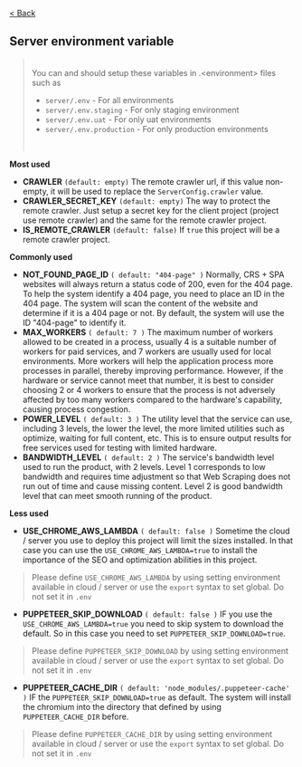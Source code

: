 [< Back](../README.md)

## Server environment variable

> <br />You can and should setup these variables in .\<environment\> files such as
> - `server/.env` - For all environments
> - `server/.env.staging` - For only staging environment
> - `server/.env.uat` - For only uat environments
> - `server/.env.production` - For only production environments
> <br />

**Most used**

- **CRAWLER** `(default: empty)`
The remote crawler url, if this value non-empty, it will be used to replace the `ServerConfig.crawler` value.
- **CRAWLER_SECRET_KEY** `(default: empty)`
The way to protect the remote crawler. Just setup a secret key for the client project (project use remote crawler) and the same for the remote crawler project.
- **IS_REMOTE_CRAWLER** `(default: false)`
If `true` this project will be a remote crawler project.

**Commonly used**

- **NOT_FOUND_PAGE_ID** `( default: "404-page" )`
Normally, CRS + SPA websites will always return a status code of 200, even for the 404 page. To help the system identify a 404 page, you need to place an ID in the 404 page. The system will scan the content of the website and determine if it is a 404 page or not. By default, the system will use the ID "404-page" to identify it.
- **MAX_WORKERS** `( default: 7 )`
The maximum number of workers allowed to be created in a process, usually 4 is a suitable number of workers for paid services, and 7 workers are usually used for local environments. More workers will help the application process more processes in parallel, thereby improving performance. However, if the hardware or service cannot meet that number, it is best to consider choosing 2 or 4 workers to ensure that the process is not adversely affected by too many workers compared to the hardware's capability, causing process congestion.
- **POWER_LEVEL** `( default: 3 )`
The utility level that the service can use, including 3 levels, the lower the level, the more limited utilities such as optimize, waiting for full content, etc. This is to ensure output results for free services used for testing with limited hardware.
- **BANDWIDTH_LEVEL** `( default: 2 )`
The service's bandwidth level used to run the product, with 2 levels. Level 1 corresponds to low bandwidth and requires time adjustment so that Web Scraping does not run out of time and cause missing content. Level 2 is good bandwidth level that can meet smooth running of the product.

**Less used**
- **USE_CHROME_AWS_LAMBDA** `( default: false )`
Sometime the cloud / server you use to deploy this project will limit the sizes installed. In that case you can use the `USE_CHROME_AWS_LAMBDA=true` to install the importance of the SEO and optimization abilities in this project.

> Please define `USE_CHROME_AWS_LAMBDA` by using setting environment available in cloud / server or use the `export` syntax to set global. Do not set it in `.env`

- **PUPPETEER_SKIP_DOWNLOAD** `( default: false )`
IF you use the `USE_CHROME_AWS_LAMBDA=true` you need to skip system to download the default. So in this case you need to set `PUPPETEER_SKIP_DOWNLOAD=true`.

> Please define `PUPPETEER_SKIP_DOWNLOAD` by using setting environment available in cloud / server or use the `export` syntax to set global. Do not set it in `.env`

- **PUPPETEER_CACHE_DIR** `( default: 'node_modules/.puppeteer-cache' )`
IF the `PUPPETEER_SKIP_DOWNLOAD=true` as default. The system will install the chromium into the directory that defined by using `PUPPETEER_CACHE_DIR` before.

> Please define `PUPPETEER_CACHE_DIR` by using setting environment available in cloud / server or use the `export` syntax to set global. Do not set it in `.env`
